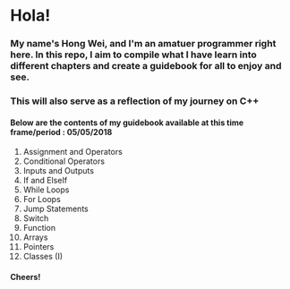 # Hola!

### My name's Hong Wei, and I'm an amatuer programmer right here. In this repo, I aim to compile what I have learn into different chapters and create a guidebook for all to enjoy and see.

### This will also serve as a reflection of my journey on C++ 

#### Below are the contents of my guidebook available at this time frame/period : 05/05/2018

1. Assignment and Operators
2. Conditional Operators
3. Inputs and Outputs	
4. If and ElseIf	
5. While Loops	
6. For Loops
7. Jump Statements	
8. Switch	
9. Function
10. Arrays
11. Pointers
12. Classes (I)

#### Cheers!
